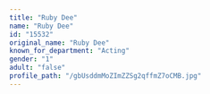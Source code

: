 ```yaml
---
title: "Ruby Dee"
name: "Ruby Dee"
id: "15532"
original_name: "Ruby Dee"
known_for_department: "Acting"
gender: "1"
adult: "false"
profile_path: "/gbUsddmMoZImZZSg2qffmZ7oCMB.jpg"
---
```


